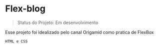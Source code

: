 # Flex-blog

>Status do Projeto: Em desenvolvimento

<p>Esse projeto foi idealizado pelo canal Origamid como pratica de FlexBox</p>

```
HTML e CSS

```
